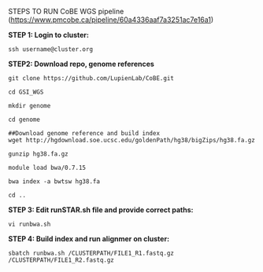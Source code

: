 STEPS TO RUN CoBE WGS pipeline (https://www.pmcobe.ca/pipeline/60a4336aaf7a3251ac7e16a1)


**STEP 1: Login to cluster:**
```
ssh username@cluster.org
```


**STEP2: Download repo, genome references**
```
git clone https://github.com/LupienLab/CoBE.git

cd GSI_WGS 

mkdir genome

cd genome

##Download genome reference and build index
wget http://hgdownload.soe.ucsc.edu/goldenPath/hg38/bigZips/hg38.fa.gz

gunzip hg38.fa.gz

module load bwa/0.7.15

bwa index -a bwtsw hg38.fa

cd ..
```

**STEP 3: Edit runSTAR.sh file and provide correct paths:**
```
vi runbwa.sh

```
**STEP 4: Build index and run alignmer on cluster:**
```
sbatch runbwa.sh /CLUSTERPATH/FILE1_R1.fastq.gz /CLUSTERPATH/FILE1_R2.fastq.gz
```

